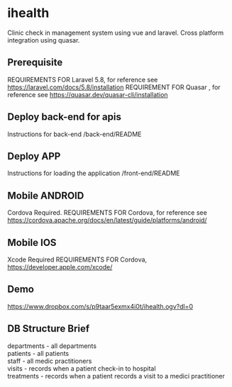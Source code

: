# ihealth

Clinic check in management system using vue and laravel. Cross platform integration using quasar.

## Prerequisite

REQUIREMENTS FOR Laravel 5.8, for reference see https://laravel.com/docs/5.8/installation
REQUIREMENT FOR Quasar , for reference see https://quasar.dev/quasar-cli/installation

## Deploy back-end for apis

Instructions for back-end /back-end/README

## Deploy APP

Instructions for loading the application /front-end/README

## Mobile ANDROID

Cordova Required.
REQUIREMENTS FOR Cordova, for reference see https://cordova.apache.org/docs/en/latest/guide/platforms/android/

## Mobile IOS

Xcode Required
REQUIREMENTS FOR Cordova, https://developer.apple.com/xcode/

## Demo

https://www.dropbox.com/s/p9taar5exmx4i0t/ihealth.ogv?dl=0

## DB Structure Brief

departments - all departments<br/>
patients - all patients<br/>
staff - all medic practitioners<br/>
visits - records when a patient check-in to hospital<br/>
treatments - records when a patient records a visit to a medici practitioner
